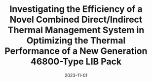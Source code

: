 ---
title: "Investigating the Efficiency of a Novel Combined Direct/Indirect Thermal Management System in Optimizing the Thermal Performance of a New Generation 46800-Type LIB Pack"
collection: publications
permalink: /publication/2023-11-25-tousi_2023
date: 2023-11-01
venue: 'Applied Thermal Engineering'
doi: 'https://doi.org/10.1016/j.applthermaleng.2023.121402'
paperurl: 'http://kishanbellur.github.io/files/.pdf'
citation: 'M. Tousi, A. Sarchami, M. Najafi, and K. Bellur, "Investigating the Efficiency of a Novel Combined Direct/Indirect Thermal Management System in Optimizing the Thermal Performance of a New Generation 46800-Type LIB Pack", Applied Thermal Engineering, 235, p121402, 2023.'
citationNoTitle: 'M. Tousi, A. Sarchami, M. Najafi, and K. Bellur, <i> Applied Thermal Engineering </i> , 235, p121402, 2023.'
---